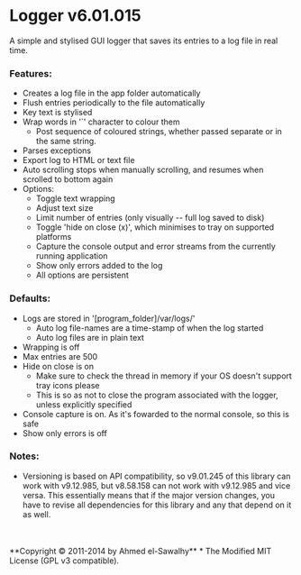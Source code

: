 Logger v6.01.015
================

A simple and stylised GUI logger that saves its entries to a log file in real time.

### Features:

  + Creates a log file in the app folder automatically
  + Flush entries periodically to the file automatically
  + Key text is stylised
  + Wrap words in '`' character to colour them
	+ Post sequence of coloured strings, whether passed separate or in the same string.
  + Parses exceptions
  + Export log to HTML or text file
  + Auto scrolling stops when manually scrolling, and resumes when scrolled to bottom again
  + Options:
	+ Toggle text wrapping
	+ Adjust text size
	+ Limit number of entries (only visually -- full log saved to disk)
	+ Toggle 'hide on close (x)', which minimises to tray on supported platforms
	+ Capture the console output and error streams from the currently running application
	+ Show only errors added to the log
	+ All options are persistent

### Defaults:

  + Logs are stored in '[program_folder]/var/logs/'
	+ Auto log file-names are a time-stamp of when the log started
	+ Auto log files are in plain text
  + Wrapping is off
  + Max entries are 500
  + Hide on close is on
	+ Make sure to check the thread in memory if your OS doesn't support tray icons please
	+ This is so as not to close the program associated with the logger, unless explicitly specified
  + Console capture is on. As it's fowarded to the normal console, so this is safe
  + Show only errors is off

### Notes:

  + Versioning is based on API compatibility, so v9.01.245 of this library can work with v9.12.985, but v8.58.158 can not work with v9.12.985 and vice versa. This essentially means that if the major version changes, you have to revise all dependencies for this library and any that depend on it as well.


<br>
<br>
**Copyright &copy; 2011-2014 by Ahmed el-Sawalhy**
 * The Modified MIT License (GPL v3 compatible).
